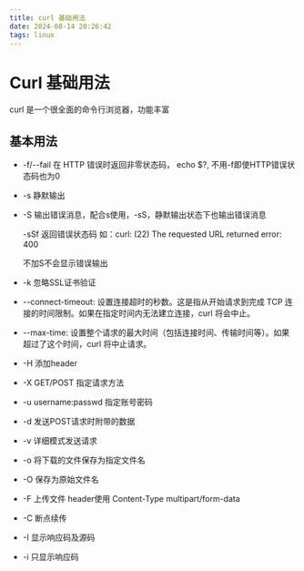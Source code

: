 ```yaml
---
title: curl 基础用法
date: 2024-08-14 20:26:42
tags: linux
---
```

# Curl 基础用法

curl 是一个很全面的命令行浏览器，功能丰富

## 基本用法
- -f/--fail  在 HTTP 错误时返回非零状态码， echo $?, 不用-f即使HTTP错误状态码也为0
- -s   静默输出
- -S   输出错误消息，配合s使用，-sS，静默输出状态下也输出错误消息

    -sSf 返回错误状态码 如：curl: (22) The requested URL returned error: 400

	不加S不会显示错误输出
    
- -k  忽略SSL证书验证
- --connect-timeout: 设置连接超时的秒数。这是指从开始请求到完成 TCP 连接的时间限制。如果在指定时间内无法建立连接，curl 将会中止。
- --max-time: 设置整个请求的最大时间（包括连接时间、传输时间等）。如果超过了这个时间，curl 将中止请求。
- -H 添加header
- -X GET/POST  指定请求方法
- -u username:passwd  指定账号密码
- -d 发送POST请求时附带的数据
- -v 详细模式发送请求
- -o 将下载的文件保存为指定文件名
- -O 保存为原始文件名
- -F 上传文件  header使用 Content-Type multipart/form-data
- -C 断点续传
- -I 显示响应码及源码
- -i 只显示响应码